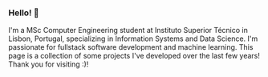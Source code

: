 ### Hello! 👋

I'm a MSc Computer Engineering student at Instituto Superior Técnico in Lisbon, Portugal, specializing in Information Systems and Data Science. I'm passionate for fullstack software development and machine learning. This page is a collection of some projects I've developed over the last few years! Thank you for visiting :)!


<!--
**alvaroqsaldanha/alvaroqsaldanha** is a ✨ _special_ ✨ repository because its `README.md` (this file) appears on your GitHub profile.

Here are some ideas to get you started:

- 🔭 I’m currently working on ...
- 🌱 I’m currently learning ...
- 👯 I’m looking to collaborate on ...
- 🤔 I’m looking for help with ...
- 💬 Ask me about ...
- 📫 How to reach me: ...
- 😄 Pronouns: ...
- ⚡ Fun fact: ...
-->
